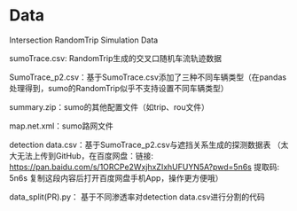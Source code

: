 # Data
Intersection RandomTrip Simulation Data

sumoTrace.csv: RandomTrip生成的交叉口随机车流轨迹数据

SumoTrace_p2.csv：基于SumoTrace.csv添加了三种不同车辆类型（在pandas处理得到，sumo的RandomTrip似乎不支持设置不同车辆类型）

summary.zip：sumo的其他配置文件（如trip、rou文件）

map.net.xml：sumo路网文件

detection data.csv：基于SumoTrace_p2.csv与遮挡关系生成的探测数据表
（太大无法上传到GitHub，在百度网盘：链接: https://pan.baidu.com/s/1ORCPe2WxjhxZIxhUFUYN5A?pwd=5n6s 提取码: 5n6s 复制这段内容后打开百度网盘手机App，操作更方便哦）

data_split(PR).py： 基于不同渗透率对detection data.csv进行分割的代码
